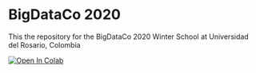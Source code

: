 # BigDataCo 2020
This the repository for the BigDataCo 2020 Winter School at Universidad del Rosario, Colombia

[![Open In Colab](https://colab.research.google.com/assets/colab-badge.svg)](https://colab.research.google.com/github/macc-urosario/bigdataco20/blob/main/scripts/bdco_sesion4_regresion_logistica.ipynb)
